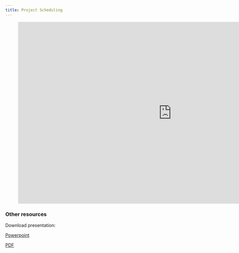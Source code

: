 ```yaml
---
title: Project Scheduling
---
```



<figure class="video_container">
<iframe src="https://docs.google.com/presentation/d/e/2PACX-1vSc_pNyF_07m5pU1hab6vkZdUD3A8mMEdROgjrKyJIbmXVpOVLREB8OTso4AVYpg6r393csI5-EGvcw/embed?start=false&loop=false&delayms=3000" frameborder="0" width="960" height="569" allowfullscreen="true" mozallowfullscreen="true" webkitallowfullscreen="true"></iframe>
</figure>


### Other resources


Download presentation:

[Powerpoint](https://docs.google.com/presentation/d/1gPFh-97zQW-VzzClwgGQl_Vc6G-9TrFRdQwlluOMDok/export/ppt)

[PDF](https://docs.google.com/presentation/d/1gPFh-97zQW-VzzClwgGQl_Vc6G-9TrFRdQwlluOMDok/export/pdf)

